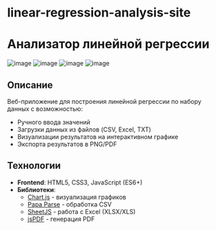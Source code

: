 # linear-regression-analysis-site
# Анализатор линейной регрессии
![image](https://github.com/user-attachments/assets/0b7c5618-ecc4-482c-80ec-5caa582e1d9e)
![image](https://github.com/user-attachments/assets/97590835-7c16-4317-a1fd-65d3a53e6f77)
![image](https://github.com/user-attachments/assets/79fda406-c1ce-4534-ac3b-9bf47498dc47)
![image](https://github.com/user-attachments/assets/e923eae7-d9fa-432e-a5de-d560d205cc95)


## Описание

Веб-приложение для построения линейной регрессии по набору данных с возможностью:
- Ручного ввода значений
- Загрузки данных из файлов (CSV, Excel, TXT)
- Визуализации результатов на интерактивном графике
- Экспорта результатов в PNG/PDF

## Технологии

- **Frontend**: HTML5, CSS3, JavaScript (ES6+)
- **Библиотеки**:
  - [Chart.js](https://www.chartjs.org/) - визуализация графиков
  - [Papa Parse](https://www.papaparse.com/) - обработка CSV
  - [SheetJS](https://sheetjs.com/) - работа с Excel (XLSX/XLS)
  - [jsPDF](https://parall.ax/products/jspdf) - генерация PDF
